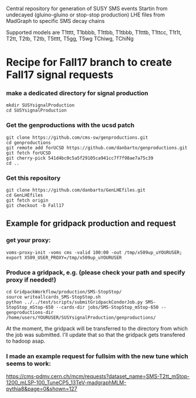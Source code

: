 Central repository for generation of SUSY SMS events 
Startin from undecayed (gluino-gluino or stop-stop production) LHE files from MadGraph
to specific SMS decay chains 

Supported models are
T1tttt, T1bbbb, T1ttbb, T1tbbb, T1tttb, T1ttcc, T1t1t,
T2tt, T2tb, T2tb,
T5tttt, T5gg, T5wg
TChiwg, TChiNg

# Recipe for Fall17 branch to create Fall17 signal requests

### make a dedicated directory for signal production

```
mkdir SUSYsignalProduction
cd SUSYsignalProduction
```

### Get the genproductions with the ucsd patch

```
git clone https://github.com/cms-sw/genproductions.git
cd genproductions
git remote add forUCSD https://github.com/danbarto/genproductions.git
git fetch forUCSD
git cherry-pick 541d4bc0c5a5f29105ca941cc7f7f98ae7a75c39
cd ..
```

### Get this repository
```
git clone https://github.com/danbarto/GenLHEfiles.git
cd GenLHEfiles
git fetch origin
git checkout -b Fall17
```

## Example for gridpack production and request

### get your proxy:
```
voms-proxy-init -voms cms -valid 100:00 -out /tmp/x509up_uYOURUSER; export X509_USER_PROXY=/tmp/x509up_uYOURUSER
```
### Produce a gridpack, e.g. (please check your path and specify proxy if needed!)
```
cd GridpackWorkflow/production/SMS-StopStop/
source writeallcards_SMS-StopStop.sh
python ../../test/scripts/submitGridpackCondorJob.py SMS-StopStop_mStop-650 --cards-dir jobs/SMS-StopStop_mStop-650 --genproductions-dir /home/users/YOURUSER/SUSYsignalProduction/genproductions/
```
At the moment, the gridpack will be transferred to the directory from which the job was submitted.
I'll update that so that the gridpack gets transfered to hadoop asap.

### I made an example request for fullsim with the new tune which seems to work:
https://cms-pdmv.cern.ch/mcm/requests?dataset_name=SMS-T2tt_mStop-1200_mLSP-100_TuneCP5_13TeV-madgraphMLM-pythia8&page=0&shown=127
